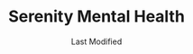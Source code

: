---
layout: location-page
date: Last Modified
description: "Local COVID-19 testing is available at Serenity Mental Health in Carson City, Nevada, USA."
permalink: "locations/nevada/carson-city/serenity-mental-health/"
tags:
  - locations
  - nevada
title: Serenity Mental Health
uniqueName: serenity-mental-health
state: Nevada
stateAbbr: NV
hood: "Carson City"
address: "755 N. Roop St Ste. 101"
city: "Carson City"
zip: "89701"
zipsNearby: "96140 96105 96106 96107 96109 96111 96141 96142 96143 96118 96120 96122 96129 96124 96125 96126 96150 96151 96152 96154 96155 96156 96157 96158 96145 96146 96148 96133 96160 96161 96162 96135 89701 89702 89703 89704 89705 89706 89711 89712 89713 89714 89721 89402 89450 89451 89452 89403 89407 89496 89408 89410 89460 89411 89413 89415 89423 89424 89501 89502 89503 89504 89505 89506 89507 89508 89509 89510 89511 89512 89513 89515 89519 89520 89521 89523 89533 89555 89557 89570 89595 89599 89427 89428 89429 89430 89431 89432 89433 89434 89435 89436 89441 89439 89440 89442 89444 89447 89448 89449 95701 95715 95223 95709 95714 95631 95634 95717 95636 95720 95364 95646 95666 95726 95724 95728 95684 95721 95735 95986 95314" 
mapUrl: "http://maps.apple.com/?q=Serenity+Mental+Health&address=755+N+Roop+St+Ste+101,Carson+City,Nevada,89701"
locationType: Drive-thru
phone: "undefined"
website: "https://www.serenitymentalhealth.org/"
onlineBooking: undefined
closed: undefined
closedUpdate: April 17th, 2020
notes: "By appointment only. Privately owned."
days: Contact for hours of operation.
ctaMessage: Learn more
ctaUrl: "https://www.serenitymentalhealth.org/"
---